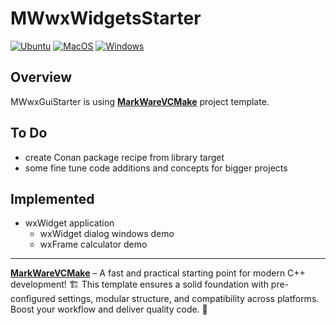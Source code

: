 # MWwxWidgetsStarter

[![Ubuntu](https://github.com/tomasmark79/MWwxWidgetsStarter/actions/workflows/ubuntu.yml/badge.svg)](https://github.com/tomasmark79/MWwxWidgetsStarter/actions/workflows/ubuntu.yml)
[![MacOS](https://github.com/tomasmark79/MWwxWidgetsStarter/actions/workflows/macos.yml/badge.svg)](https://github.com/tomasmark79/MWwxWidgetsStarter/actions/workflows/macos.yml)
[![Windows](https://github.com/tomasmark79/MWwxWidgetsStarter/actions/workflows/windows.yml/badge.svg)](https://github.com/tomasmark79/MWwxWidgetsStarter/actions/workflows/windows.yml)  

## Overview

MWwxGuiStarter is using 
**[MarkWareVCMake](https://github.com/tomasmark79/MarkWareVCMake)** project template.  

## To Do

 - create Conan package recipe from library target
 - some fine tune code additions and concepts for bigger projects

## Implemented

 - wxWidget application 
   - wxWidget dialog windows demo
   - wxFrame calculator demo

---

**[MarkWareVCMake](https://github.com/tomasmark79/MarkWareVCMake)** – A fast and practical starting point for modern C++ development! 🏗️ This template ensures a solid foundation with pre-configured settings, modular structure, and compatibility across platforms. Boost your workflow and deliver quality code. 🌈
